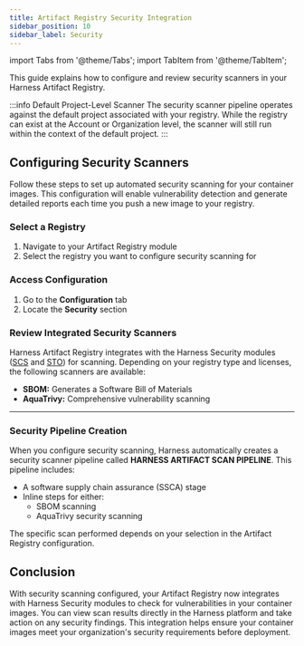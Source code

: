 ```yaml
---
title: Artifact Registry Security Integration
sidebar_position: 10
sidebar_label: Security
---
```


import Tabs from '@theme/Tabs';
import TabItem from '@theme/TabItem';

This guide explains how to configure and review security scanners in your Harness Artifact Registry.

:::info Default Project-Level Scanner
The security scanner pipeline operates against the default project associated with your registry. While the registry can exist at the Account or Organization level, the scanner will still run within the context of the default project.
:::

## Configuring Security Scanners
Follow these steps to set up automated security scanning for your container images. This configuration will enable vulnerability detection and generate detailed reports each time you push a new image to your registry.

<Tabs>
<TabItem value="Interactive guide">
<DocVideo src="https://app.tango.us/app/embed/970b5d5c-600c-4567-96e0-62146d4f0b94" title="Harness Artifact Registry Security Configuration" />
</TabItem>
<TabItem value="Step-by-step">

### Select a Registry
1. Navigate to your Artifact Registry module
2. Select the registry you want to configure security scanning for

### Access Configuration
1. Go to the **Configuration** tab
2. Locate the **Security** section

### Review Integrated Security Scanners
Harness Artifact Registry integrates with the Harness Security modules ([SCS](/docs/software-supply-chain-assurance/) and [STO](/docs/security-testing-orchestration/)) for scanning. Depending on your registry type and licenses, the following scanners are available:
- **SBOM:** Generates a Software Bill of Materials
- **AquaTrivy:** Comprehensive vulnerability scanning
</TabItem>
</Tabs>

---
### Security Pipeline Creation
When you configure security scanning, Harness automatically creates a security scanner pipeline called **HARNESS ARTIFACT SCAN PIPELINE**. This pipeline includes:
- A software supply chain assurance (SSCA) stage
- Inline steps for either:
  - SBOM scanning
  - AquaTrivy security scanning

The specific scan performed depends on your selection in the Artifact Registry configuration.

<DocVideo src="https://app.tango.us/app/embed/aa88f990-326b-4edf-9323-1de4fd5125d4" title="Harness Artifact Registry Security Scan Pipeline" />

## Conclusion
With security scanning configured, your Artifact Registry now integrates with Harness Security modules to check for vulnerabilities in your container images. You can view scan results directly in the Harness platform and take action on any security findings. This integration helps ensure your container images meet your organization's security requirements before deployment.